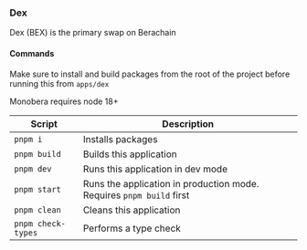 ### Dex

Dex (BEX) is the primary swap on Berachain

#### Commands 

Make sure to install and build packages from the root of the project before running this from `apps/dex`

Monobera requires node 18+

| Script             | Description                                                          |
| ------------------ | -------------------------------------------------------------------- |
| `pnpm i`           | Installs packages                                                    |
| `pnpm build`       | Builds this application                                              |
| `pnpm dev`         | Runs this application in dev mode                                    |
| `pnpm start`       | Runs the application in production mode. Requires `pnpm build` first |
| `pnpm clean`       | Cleans this application                                              |
| `pnpm check-types` | Performs a type check                                                |
